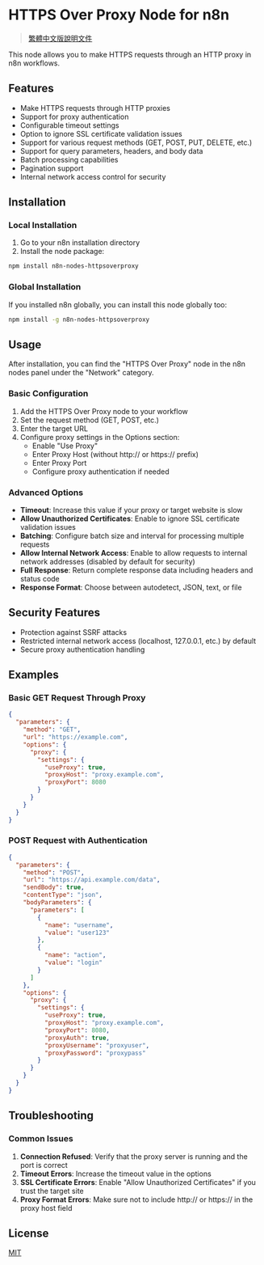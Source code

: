 # HTTPS Over Proxy Node for n8n

> [繁體中文版說明文件](README.zh-TW.md)

This node allows you to make HTTPS requests through an HTTP proxy in n8n workflows.

## Features

- Make HTTPS requests through HTTP proxies
- Support for proxy authentication
- Configurable timeout settings
- Option to ignore SSL certificate validation issues
- Support for various request methods (GET, POST, PUT, DELETE, etc.)
- Support for query parameters, headers, and body data
- Batch processing capabilities
- Pagination support
- Internal network access control for security

## Installation

### Local Installation

1. Go to your n8n installation directory
2. Install the node package:
```bash
npm install n8n-nodes-httpsoverproxy
```

### Global Installation

If you installed n8n globally, you can install this node globally too:

```bash
npm install -g n8n-nodes-httpsoverproxy
```

## Usage

After installation, you can find the "HTTPS Over Proxy" node in the n8n nodes panel under the "Network" category.

### Basic Configuration

1. Add the HTTPS Over Proxy node to your workflow
2. Set the request method (GET, POST, etc.)
3. Enter the target URL
4. Configure proxy settings in the Options section:
   - Enable "Use Proxy"
   - Enter Proxy Host (without http:// or https:// prefix)
   - Enter Proxy Port
   - Configure proxy authentication if needed

### Advanced Options

- **Timeout**: Increase this value if your proxy or target website is slow
- **Allow Unauthorized Certificates**: Enable to ignore SSL certificate validation issues
- **Batching**: Configure batch size and interval for processing multiple requests
- **Allow Internal Network Access**: Enable to allow requests to internal network addresses (disabled by default for security)
- **Full Response**: Return complete response data including headers and status code
- **Response Format**: Choose between autodetect, JSON, text, or file

## Security Features

- Protection against SSRF attacks
- Restricted internal network access (localhost, 127.0.0.1, etc.) by default
- Secure proxy authentication handling

## Examples

### Basic GET Request Through Proxy

```json
{
  "parameters": {
    "method": "GET",
    "url": "https://example.com",
    "options": {
      "proxy": {
        "settings": {
          "useProxy": true,
          "proxyHost": "proxy.example.com",
          "proxyPort": 8080
        }
      }
    }
  }
}
```

### POST Request with Authentication

```json
{
  "parameters": {
    "method": "POST",
    "url": "https://api.example.com/data",
    "sendBody": true,
    "contentType": "json",
    "bodyParameters": {
      "parameters": [
        {
          "name": "username",
          "value": "user123"
        },
        {
          "name": "action",
          "value": "login"
        }
      ]
    },
    "options": {
      "proxy": {
        "settings": {
          "useProxy": true,
          "proxyHost": "proxy.example.com",
          "proxyPort": 8080,
          "proxyAuth": true,
          "proxyUsername": "proxyuser",
          "proxyPassword": "proxypass"
        }
      }
    }
  }
}
```

## Troubleshooting

### Common Issues

1. **Connection Refused**: Verify that the proxy server is running and the port is correct
2. **Timeout Errors**: Increase the timeout value in the options
3. **SSL Certificate Errors**: Enable "Allow Unauthorized Certificates" if you trust the target site
4. **Proxy Format Errors**: Make sure not to include http:// or https:// in the proxy host field

## License

[MIT](LICENSE)
